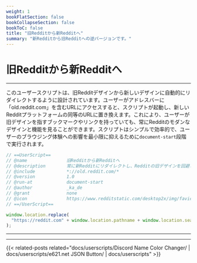 ```yaml
---
weight: 1
bookFlatSection: false
bookCollapseSection: false
bookToC: false
title: "旧Redditから新Redditへ"
summary: "新Redditから旧Redditへの逆バージョンです。"
---
```


<!--markdownlint-disable MD025 MD033 -->

# 旧Redditから新Redditへ

---

このユーザースクリプトは、旧Redditデザインから新しいデザインに自動的にリダイレクトするように設計されています。ユーザーがアドレスバーに「old.reddit.com」を含むURLにアクセスすると、スクリプトが起動し、新しいRedditプラットフォームの同等のURLに置き換えます。これにより、ユーザーが旧デザインを指すブックマークやリンクを持っていても、常にRedditのモダンなデザインと機能を見ることができます。スクリプトはシンプルで効率的で、ユーザーのブラウジング体験への影響を最小限に抑えるために`document-start`段階で実行されます。

```js
// ==UserScript==
// @name               旧Redditから新Redditへ
// @description        常に新Redditにリダイレクトし、Redditの旧デザインを回避します。
// @include            *://old.reddit.com/*
// @version            1.0
// @run-at             document-start
// @author             _ka_de
// @grant              none
// @icon               https://www.redditstatic.com/desktop2x/img/favicon/apple-icon-76x76.png
// ==/UserScript==

window.location.replace(
  "https://reddit.com" + window.location.pathname + window.location.search,
);
```

---

---

{{< related-posts related="docs/userscripts/Discord Name Color Changer/ | docs/userscripts/e621.net JSON Button/ | docs/userscripts" >}}
